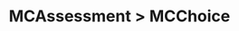 ---
title: MCAssessment > MCChoice
redirect_to: "/releases/v10.2.0/developers/obo_nodes/mc_choice"
---